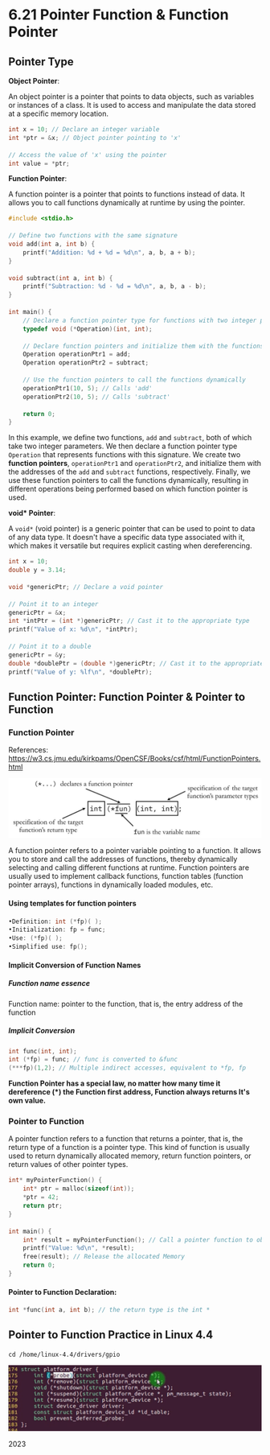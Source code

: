 # 6.21 Pointer Function & Function Pointer





## Pointer Type

**Object Pointer**:

An object pointer is a pointer that points to data objects, such as variables or instances of a class. It is used to access and manipulate the data stored at a specific memory location.

```c
int x = 10; // Declare an integer variable
int *ptr = &x; // Object pointer pointing to 'x'

// Access the value of 'x' using the pointer
int value = *ptr;
```

**Function Pointer**:

A function pointer is a pointer that points to functions instead of data. It allows you to call functions dynamically at runtime by using the pointer.

```c
#include <stdio.h>

// Define two functions with the same signature
void add(int a, int b) {
    printf("Addition: %d + %d = %d\n", a, b, a + b);
}

void subtract(int a, int b) {
    printf("Subtraction: %d - %d = %d\n", a, b, a - b);
}

int main() {
    // Declare a function pointer type for functions with two integer parameters
    typedef void (*Operation)(int, int);

    // Declare function pointers and initialize them with the functions
    Operation operationPtr1 = add;
    Operation operationPtr2 = subtract;

    // Use the function pointers to call the functions dynamically
    operationPtr1(10, 5); // Calls 'add'
    operationPtr2(10, 5); // Calls 'subtract'

    return 0;
}
```

In this example, we define two functions, `add` and `subtract`, both of which take two integer parameters. We then declare a function pointer type `Operation` that represents functions with this signature. We create two **function pointers**, `operationPtr1` and `operationPtr2`, and initialize them with the addresses of the `add` and `subtract` functions, respectively. Finally, we use these function pointers to call the functions dynamically, resulting in different operations being performed based on which function pointer is used.

**void\* Pointer**:

A `void*` (void pointer) is a generic pointer that can be used to point to data of any data type. It doesn't have a specific data type associated with it, which makes it versatile but requires explicit casting when dereferencing.

```c
int x = 10;
double y = 3.14;

void *genericPtr; // Declare a void pointer

// Point it to an integer
genericPtr = &x;
int *intPtr = (int *)genericPtr; // Cast it to the appropriate type
printf("Value of x: %d\n", *intPtr);

// Point it to a double
genericPtr = &y;
double *doublePtr = (double *)genericPtr; // Cast it to the appropriate type
printf("Value of y: %lf\n", *doublePtr);

```

## Function Pointer: Function Pointer & Pointer to Function

### Function Pointer

References: https://w3.cs.jmu.edu/kirkpams/OpenCSF/Books/csf/html/FunctionPointers.html

![01](https://github.com/knightsummon/02-Computer-underlying-programming-and-system-optimization/blob/main/06%20Data%20Storage%20and%20Pointer/6.21%20Pointer%20Function%20%26%20Function%20Pointer.assets/01.jpg)

A function pointer refers to a pointer variable pointing to a function. It allows you to store and call the addresses of functions, thereby dynamically selecting and calling different functions at runtime. Function pointers are usually used to implement callback functions, function tables (function pointer arrays), functions in dynamically loaded modules, etc.

#### Using templates for function pointers

```c
•Definition: int (*fp)( );  
•Initialization: fp = func;  
•Use: (*fp)( );  
•Simplified use: fp();  
```

#### Implicit Conversion of Function Names

##### Function name essence

Function name: pointer to the function, that is, the entry address of the function 

##### Implicit Conversion

```c
int func(int, int);
int (*fp) = func; // func is converted to &func
(***fp)(1,2); // Multiple indirect accesses, equivalent to *fp, fp
```

**Function Pointer has a special law, no matter how many time it dereference (*) the Function first address, Function always returns It's own value.**

### Pointer  to Function

A pointer function refers to a function that returns a pointer, that is, the return type of a function is a pointer type. This kind of function is usually used to return dynamically allocated memory, return function pointers, or return values of other pointer types.

```c
int* myPointerFunction() {
    int* ptr = malloc(sizeof(int));
    *ptr = 42;
    return ptr;
}

int main() {
    int* result = myPointerFunction(); // Call a pointer function to obtain a dynamically allocated integer pointer
    printf("Value: %d\n", *result);
    free(result); // Release the allocated Memory
    return 0;
}
```

#### Pointer to Function Declaration: 

```c
int *func(int a, int b); // the return type is the int *
```

## Pointer to Function Practice in Linux 4.4

```shell
cd /home/linux-4.4/drivers/gpio
```

![02](https://github.com/knightsummon/02-Computer-underlying-programming-and-system-optimization/blob/main/06%20Data%20Storage%20and%20Pointer/6.21%20Pointer%20Function%20%26%20Function%20Pointer.assets/02.jpg)

2023
